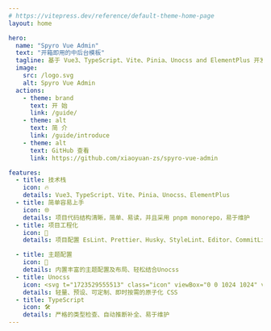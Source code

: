 ```yaml
---
# https://vitepress.dev/reference/default-theme-home-page
layout: home

hero:
  name: "Spyro Vue Admin"
  text: "开箱即用的中后台模板"
  tagline: 基于 Vue3、TypeScript、Vite、Pinia、Unocss and ElementPlus 开发
  image:
    src: /logo.svg
    alt: Spyro Vue Admin
  actions:
    - theme: brand
      text: 开 始
      link: /guide/
    - theme: alt
      text: 简 介
      link: /guide/introduce
    - theme: alt
      text: GitHub 查看
      link: https://github.com/xiaoyuan-zs/spyro-vue-admin

features:
  - title: 技术栈
    icon: 🔥
    details: Vue3、TypeScript、Vite、Pinia、Unocss、ElementPlus
  - title: 简单容易上手
    icon: 🌐
    details: 项目代码结构清晰，简单、易读，并且采用 pnpm monorepo，易于维护
  - title: 项目工程化
    icon: 🚀
    details: 项目配置 EsLint、Prettier、Husky、StyleLint、Editor、CommitLint、Lint-staged进行规范前端工程代码

  - title: 主题配置
    icon: 🎨
    details: 内置丰富的主题配置及布局、轻松结合Unocss
  - title: Unocss
    icon: <svg t="1723529555513" class="icon" viewBox="0 0 1024 1024" version="1.1" xmlns="http://www.w3.org/2000/svg" p-id="4263" width="200" height="200"><path d="M544.224 751.712a208.64 208.64 0 1 1 417.28 0 208.64 208.64 0 0 1-417.28 0z" fill="#858585" p-id="4264"></path><path d="M544.224 272.32a208.64 208.64 0 0 1 417.28 0v187.744c0 11.52-9.344 20.864-20.864 20.864H565.088a20.864 20.864 0 0 1-20.864-20.864z" fill="#CCCCCC" p-id="4265"></path><path d="M479.776 751.712a208.64 208.64 0 1 1-417.28 0v-187.776c0-11.52 9.344-20.864 20.864-20.864h375.552c11.52 0 20.864 9.344 20.864 20.864z" fill="#4D4D4D" p-id="4266"></path></svg>
    details: 轻量、预设、可定制、即时按需的原子化 CSS
  - title: TypeScript
    icon: 🛠️
    details: 严格的类型检查、自动推断补全、易于维护
---
```

